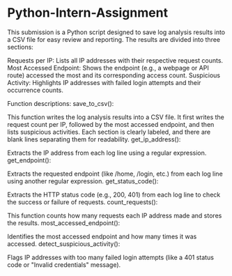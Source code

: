 # Python-Intern-Assignment
This submission is a Python script designed to save log analysis results into a CSV file for easy review and reporting. The results are divided into three sections:

Requests per IP: Lists all IP addresses with their respective request counts.
Most Accessed Endpoint: Shows the endpoint (e.g., a webpage or API route) accessed the most and its corresponding access count.
Suspicious Activity: Highlights IP addresses with failed login attempts and their occurrence counts.

Function descriptions:
save_to_csv():

This function writes the log analysis results into a CSV file.
It first writes the request count per IP, followed by the most accessed endpoint, and then lists suspicious activities.
Each section is clearly labeled, and there are blank lines separating them for readability.
get_ip_address():

Extracts the IP address from each log line using a regular expression.
get_endpoint():

Extracts the requested endpoint (like /home, /login, etc.) from each log line using another regular expression.
get_status_code():

Extracts the HTTP status code (e.g., 200, 401) from each log line to check the success or failure of requests.
count_requests():

This function counts how many requests each IP address made and stores the results.
most_accessed_endpoint():

Identifies the most accessed endpoint and how many times it was accessed.
detect_suspicious_activity():

Flags IP addresses with too many failed login attempts (like a 401 status code or "Invalid credentials" message).
